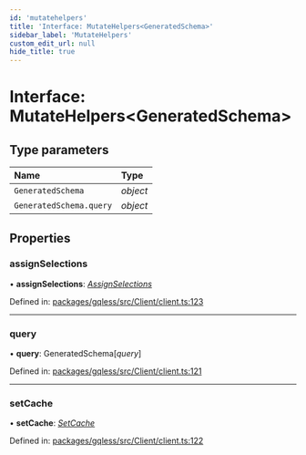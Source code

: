 ```yaml
---
id: 'mutatehelpers'
title: 'Interface: MutateHelpers<GeneratedSchema>'
sidebar_label: 'MutateHelpers'
custom_edit_url: null
hide_title: true
---
```


# Interface: MutateHelpers<GeneratedSchema\>

## Type parameters

| Name                    | Type     |
| :---------------------- | :------- |
| `GeneratedSchema`       | _object_ |
| `GeneratedSchema.query` | _object_ |

## Properties

### assignSelections

• **assignSelections**: [_AssignSelections_](assignselections.md)

Defined in: [packages/gqless/src/Client/client.ts:123](https://github.com/gqless/gqless/blob/master/packages/gqless/src/Client/client.ts#L123)

---

### query

• **query**: GeneratedSchema[*query*]

Defined in: [packages/gqless/src/Client/client.ts:121](https://github.com/gqless/gqless/blob/master/packages/gqless/src/Client/client.ts#L121)

---

### setCache

• **setCache**: [_SetCache_](setcache.md)

Defined in: [packages/gqless/src/Client/client.ts:122](https://github.com/gqless/gqless/blob/master/packages/gqless/src/Client/client.ts#L122)
